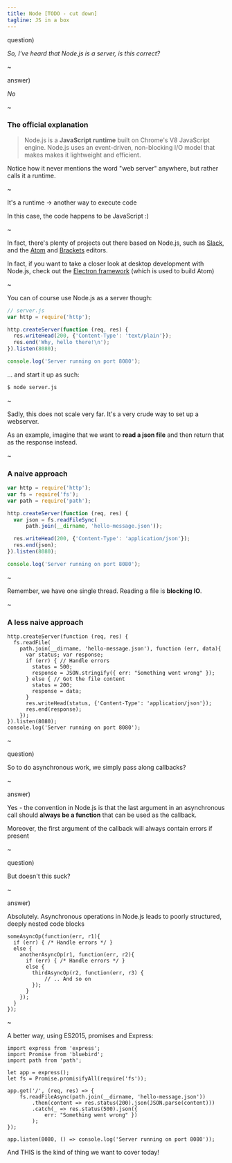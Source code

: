 ```yaml
---
title: Node [TODO - cut down]
tagline: JS in a box
---
```



question)

*So, I've heard that Node.js is a server, is this correct?*

~

answer)

*No*

~

### The official explanation

> Node.js is a **JavaScript runtime** built on Chrome's V8 JavaScript
> engine. Node.js uses an event-driven, non-blocking I/O model that
> makes makes it lightweight and efficient.

Notice how it never mentions the word "web server" anywhere, but rather
calls it a runtime.

~

It's a runtime -> another way to execute code

In this case, the code happens to be JavaScript :)

~

In fact, there's plenty of projects out there based on Node.js, such
as [Slack](https://slack.com), and the [Atom](https://atom.io) and
[Brackets](https://brackets.io) editors.

In fact, if you want to take a closer look at desktop development with
Node.js, check out the [Electron framework](https://electron.atom.io)
(which is used to build Atom)

~

You can of course use Node.js as a server though:

```javascript
// server.js
var http = require('http');

http.createServer(function (req, res) {
  res.writeHead(200, {'Content-Type': 'text/plain'});
  res.end('Why, hello there!\n');
}).listen(8080);

console.log('Server running on port 8080');
```

... and start it up as such:

```bash
$ node server.js
```

~

Sadly, this does not scale very far. It's a very crude way to set up
a webserver.

As an example, imagine that we want to **read a json file** and then
return that as the response instead.

~

### A naive approach

```javascript
var http = require('http');
var fs = require('fs');
var path = require('path');

http.createServer(function (req, res) {
  var json = fs.readFileSync(
      path.join(__dirname, 'hello-message.json'));

  res.writeHead(200, {'Content-Type': 'application/json'});
  res.end(json);
}).listen(8080);

console.log('Server running on port 8080');
```

~

Remember, we have one single thread. Reading a file is **blocking IO**.

~

### A less naive approach

```
http.createServer(function (req, res) {
  fs.readFile(
    path.join(__dirname, 'hello-message.json'), function (err, data){
      var status; var response;
      if (err) { // Handle errors
        status = 500;
        response = JSON.stringify({ err: "Something went wrong" });
      } else { // Got the file content
        status = 200;
        response = data;
      }
      res.writeHead(status, {'Content-Type': 'application/json'});
      res.end(response);
    });
}).listen(8080);
console.log('Server running on port 8080');
```

~

question)

So to do asynchronous work, we simply pass along callbacks?

~

answer)

Yes - the convention in Node.js is that the last argument in an asynchronous call should **always be a function** that
can be used as the callback.

Moreover, the first argument of the callback will always contain errors if present

~

question)

But doesn't this suck?

~

answer)

Absolutely. Asynchronous operations in Node.js leads to poorly structured, deeply nested code blocks
 
```
someAsyncOp(function(err, r1){
  if (err) { /* Handle errors */ }
  else {
    anotherAsyncOp(r1, function(err, r2){
      if (err) { /* Handle errors */ }
      else {
        thirdAsyncOp(r2, function(err, r3) {
            // .. And so on
        });
      }
    });
  }
});
```

~

A better way, using ES2015, promises and Express:

```
import express from 'express';
import Promise from 'bluebird';
import path from 'path';

let app = express();
let fs = Promise.promisifyAll(require('fs'));

app.get('/', (req, res) => {
    fs.readFileAsync(path.join(__dirname, 'hello-message.json'))
        .then(content => res.status(200).json(JSON.parse(content)))
        .catch(_ => res.status(500).json({
            err: "Something went wrong" })
        );
});

app.listen(8080, () => console.log('Server running on port 8080'));
```

And THIS is the kind of thing we want to cover today!

